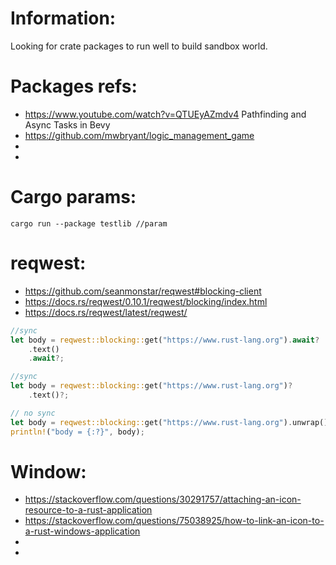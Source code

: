 
# Information:
  Looking for crate packages to run well to build sandbox world.

# Packages refs:
 * https://www.youtube.com/watch?v=QTUEyAZmdv4 Pathfinding and Async Tasks in Bevy
 * https://github.com/mwbryant/logic_management_game
 * 
 * 

# Cargo params:
```
cargo run --package testlib //param
```


# reqwest:
 * https://github.com/seanmonstar/reqwest#blocking-client
 * https://docs.rs/reqwest/0.10.1/reqwest/blocking/index.html
 * https://docs.rs/reqwest/latest/reqwest/

```rs
//sync
let body = reqwest::blocking::get("https://www.rust-lang.org").await?
    .text()
    .await?;

//sync
let body = reqwest::blocking::get("https://www.rust-lang.org")?
    .text()?;

// no sync
let body = reqwest::blocking::get("https://www.rust-lang.org").unwrap().text().unwrap();
println!("body = {:?}", body);
```
# Window:
 * https://stackoverflow.com/questions/30291757/attaching-an-icon-resource-to-a-rust-application
 * https://stackoverflow.com/questions/75038925/how-to-link-an-icon-to-a-rust-windows-application
 * 
 * 